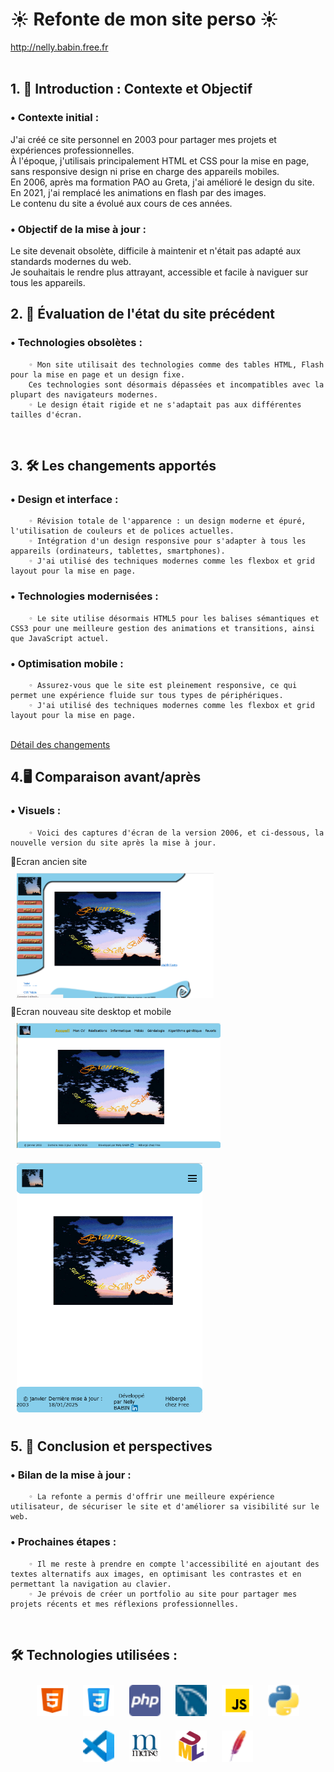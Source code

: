 # <h1>☀️ Refonte de mon site perso ☀️</h1>
<a href="http://nelly.babin.free.fr" target="_blank" title="Mon site perso">http://nelly.babin.free.fr </a>  
<br/>

## 1. 🚀 Introduction : Contexte et Objectif

###    • Contexte initial : 
J'ai créé ce site personnel en 2003 pour partager mes projets et expériences professionnelles.<br />
À l'époque, j'utilisais principalement HTML et CSS pour la mise en page, sans responsive design ni prise en charge des appareils mobiles.<br />
En 2006, après ma formation PAO au Greta, j'ai amélioré le design du site. <br />
En 2021, j'ai remplacé les animations en flash par des images.<br />
Le contenu du site a évolué aux cours de ces années.

###    • Objectif de la mise à jour : 
Le site devenait obsolète, difficile à maintenir et n'était pas adapté aux standards modernes du web.<br /> 
Je souhaitais le rendre plus attrayant, accessible et facile à naviguer sur tous les appareils.
<br />

## 2. 🔭 Évaluation de l'état du site précédent
###    • Technologies obsolètes :
        ◦ Mon site utilisait des technologies comme des tables HTML, Flash pour la mise en page et un design fixe. 
        Ces technologies sont désormais dépassées et incompatibles avec la plupart des navigateurs modernes.
        ◦ Le design était rigide et ne s'adaptait pas aux différentes tailles d'écran.
<br />

## 3. 🛠️ Les changements apportés
###    • Design et interface :
        ◦ Révision totale de l'apparence : un design moderne et épuré, l'utilisation de couleurs et de polices actuelles.
        ◦ Intégration d'un design responsive pour s'adapter à tous les appareils (ordinateurs, tablettes, smartphones).
        ◦ J'ai utilisé des techniques modernes comme les flexbox et grid layout pour la mise en page.
###    • Technologies modernisées :
        ◦ Le site utilise désormais HTML5 pour les balises sémantiques et CSS3 pour une meilleure gestion des animations et transitions, ainsi que JavaScript actuel.
###    • Optimisation mobile :
        ◦ Assurez-vous que le site est pleinement responsive, ce qui permet une expérience fluide sur tous types de périphériques.
        ◦ J'ai utilisé des techniques modernes comme les flexbox et grid layout pour la mise en page.
<br />
<a href="https://github.com/nelbab/refonte-site-perso/blob/main/changements.md" target="_blank" title="détail des changements">Détail des changements </a>  <br/>

## 4.🖥️ Comparaison avant/après
###    • Visuels :
        ◦ Voici des captures d'écran de la version 2006, et ci-dessous, la nouvelle version du site après la mise à jour.
🎴Ecran ancien site<br />
<img style="margin: 10px" src="images/ancien-site.png" alt="ancien site" title="ancien site" height="200px" />
<br />
🎴Ecran nouveau site desktop et mobile<br />
<img style="margin: 10px" src="images/nouveau-site-desktop.png" alt="nouveau site desktop" title="nouveau site desktop" height="200px" />
<img style="margin: 10px" src="images/nouveau-site-mobile.png" alt="nouveau site modile" title="nouveau site mobile" height="400px" />
 <br />

## 5. 🎯 Conclusion et perspectives
###    • Bilan de la mise à jour :
        ◦ La refonte a permis d'offrir une meilleure expérience utilisateur, de sécuriser le site et d'améliorer sa visibilité sur le web.
###    • Prochaines étapes :
        ◦ Il me reste à prendre en compte l'accessibilité en ajoutant des textes alternatifs aux images, en optimisant les contrastes et en permettant la navigation au clavier.
        ◦ Je prévois de créer un portfolio au site pour partager mes projets récents et mes réflexions professionnelles.

<br />

## <h2> 🛠️ Technologies utilisées : </h2>
<div align="center">
<a href="https://en.wikipedia.org/wiki/HTML5" target="_blank"><img style="margin: 10px" src="images/html5.png" alt="HTML5" title="HTML5" height="50" /></a> 
<a href="https://www.w3schools.com/css/" target="_blank"><img style="margin: 10px" src="images/css3.png" alt="CSS3" title="CSS3" height="50" /></a>  
<a href="https://www.php.net/" target="_blank"><img style="margin: 10px" src="images/php.png" alt="PHP" title="PHP" height="50" /></a>  
<a href="https://www.mysql.com/" target="_blank"><img style="margin: 10px" src="images/mysql.png" alt="MySQL" title="MySQL" height="50" /></a>  
<a href="https://www.javascript.com/" target="_blank"><img style="margin: 10px" src="images/js.png" alt="JavaScript" title="JavaScript" height="50" /></a>  
<a href="https://www.python.org/" target="_blank"><img style="margin: 10px" src="images/python.png" alt="Python" title="Python" height="50" /></a>  
<br />
<a href="https://code.visualstudio.com/" target="_blank"><img style="margin: 10px" src="images/visualStudiocode.png" alt="Visual Studio Code" title="Visual Studio Code" height="50" /></a>
<a href="https://fr.wikipedia.org/wiki/Merise_(informatique)" target="_blank" title="Merise"><img style="margin: 10px" src="images/merise.png" alt="Merise" title="Merise" height="50" /></a>
<a href="https://www.uml.org/what-is-uml.htm" target="_blank"><img style="margin: 10px" src="images/UML.png" alt="UML" title="UML" height="50" /></a>
<a href="https://httpd.apache.org" target="_blank"><img style="margin: 10px" src="images/apache.png" alt="Apache" title="Apache" height="50" /></a>   
</div>

<br />
 
